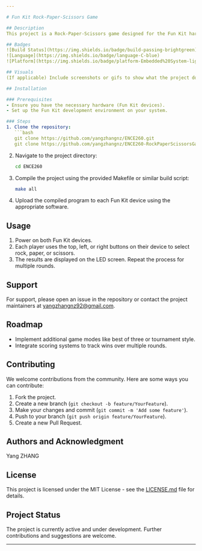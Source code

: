 ```yaml
---

# Fun Kit Rock-Paper-Scissors Game

## Description
This project is a Rock-Paper-Scissors game designed for the Fun Kit hardware platform. It allows two players to use physical buttons on their respective devices to select rock, paper, or scissors. Results are displayed on the LED screen, showing the winner and loser of each round.

## Badges
![Build Status](https://img.shields.io/badge/build-passing-brightgreen)
![Language](https://img.shields.io/badge/language-C-blue)
![Platform](https://img.shields.io/badge/platform-Embedded%20System-lightgrey)

## Visuals
(If applicable) Include screenshots or gifs to show what the project does or how it works. For a text-based project, consider using code blocks or diagrams to explain concepts.

## Installation

### Prerequisites
- Ensure you have the necessary hardware (Fun Kit devices).
- Set up the Fun Kit development environment on your system.

### Steps
1. Clone the repository:
   ```bash
   git clone https://github.com/yangzhangnz/ENCE260.git
   git clone https://github.com/yangzhangnz/ENCE260-RockPaperScissorsGame.git
   ```
2. Navigate to the project directory:
   ```bash
   cd ENCE260
   ```
3. Compile the project using the provided Makefile or similar build script:
   ```bash
   make all
   ```
4. Upload the compiled program to each Fun Kit device using the appropriate software.

## Usage
1. Power on both Fun Kit devices.
2. Each player uses the top, left, or right buttons on their device to select rock, paper, or scissors.
3. The results are displayed on the LED screen. Repeat the process for multiple rounds.

## Support
For support, please open an issue in the repository or contact the project maintainers at [yangzhangnz92@gmail.com](mailto:yangzhangnz92@gmail.com).

## Roadmap
- Implement additional game modes like best of three or tournament style.
- Integrate scoring systems to track wins over multiple rounds.

## Contributing
We welcome contributions from the community. Here are some ways you can contribute:
1. Fork the project.
2. Create a new branch (`git checkout -b feature/YourFeature`).
3. Make your changes and commit (`git commit -m 'Add some feature'`).
4. Push to your branch (`git push origin feature/YourFeature`).
5. Create a new Pull Request.

## Authors and Acknowledgment
Yang ZHANG

## License
This project is licensed under the MIT License - see the [LICENSE.md](LICENSE.md) file for details.

## Project Status
The project is currently active and under development. Further contributions and suggestions are welcome.

---
```

